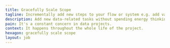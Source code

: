 ```yaml
---
title: Gracefully Scale Scope
tagline: Incrementally add new steps to your flow or system e.g. add validation to an existing solution.
description: Add new data-related tasks without spending energy thinking about integration issues.
pain: It's a constant concern in data projects.
context: It happens throughout the whole life of the project.
hexagon: gracefully scale scope
layout: job
---
```

